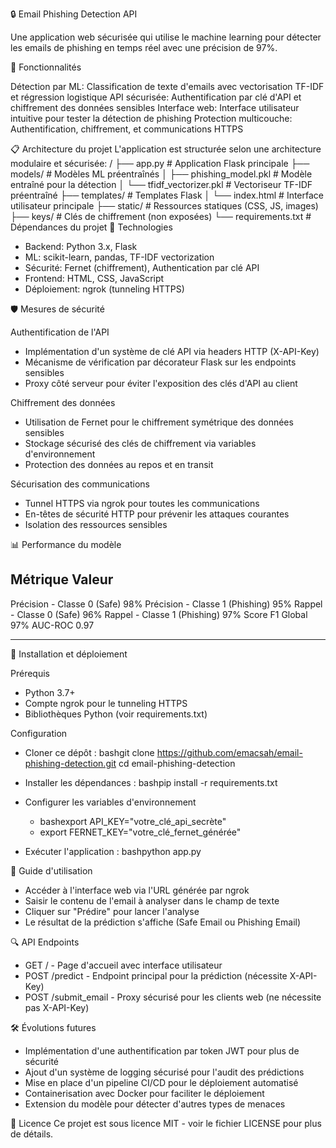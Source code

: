 🔒 Email Phishing Detection API

Une application web sécurisée qui utilise le machine learning pour détecter les emails de phishing en temps réel avec une précision de 97%.

🌟 Fonctionnalités

Détection par ML: Classification de texte d'emails avec vectorisation TF-IDF et régression logistique
API sécurisée: Authentification par clé d'API et chiffrement des données sensibles
Interface web: Interface utilisateur intuitive pour tester la détection de phishing
Protection multicouche: Authentification, chiffrement, et communications HTTPS

📋 Architecture du projet
L'application est structurée selon une architecture modulaire et sécurisée:
/
├── app.py                # Application Flask principale
├── models/               # Modèles ML préentraînés
│   ├── phishing_model.pkl       # Modèle entraîné pour la détection
│   └── tfidf_vectorizer.pkl     # Vectoriseur TF-IDF préentraîné
├── templates/            # Templates Flask
│   └── index.html              # Interface utilisateur principale
├── static/               # Ressources statiques (CSS, JS, images)
├── keys/                 # Clés de chiffrement (non exposées)
└── requirements.txt      # Dépendances du projet
🔧 Technologies

- Backend: Python 3.x, Flask
- ML: scikit-learn, pandas, TF-IDF vectorization
- Sécurité: Fernet (chiffrement), Authentication par clé API
- Frontend: HTML, CSS, JavaScript
- Déploiement: ngrok (tunneling HTTPS)

🛡️ Mesures de sécurité

Authentification de l'API

- Implémentation d'un système de clé API via headers HTTP (X-API-Key)
- Mécanisme de vérification par décorateur Flask sur les endpoints sensibles
- Proxy côté serveur pour éviter l'exposition des clés d'API au client

Chiffrement des données

- Utilisation de Fernet pour le chiffrement symétrique des données sensibles
- Stockage sécurisé des clés de chiffrement via variables d'environnement
- Protection des données au repos et en transit

Sécurisation des communications

- Tunnel HTTPS via ngrok pour toutes les communications
- En-têtes de sécurité HTTP pour prévenir les attaques courantes
- Isolation des ressources sensibles

📊 Performance du modèle

Métrique                                                Valeur   
---------------------------------------------------------------
Précision - Classe 0 (Safe)                              98%
Précision - Classe 1 (Phishing)                          95%
Rappel - Classe 0 (Safe)                                 96%
Rappel - Classe 1 (Phishing)                             97%
Score F1 Global                                          97%
AUC-ROC                                                 0.97

------------------------------------------------------------------------------------------------------------------------------------------------------------------
🚀 Installation et déploiement

Prérequis

- Python 3.7+
- Compte ngrok pour le tunneling HTTPS
- Bibliothèques Python (voir requirements.txt)

Configuration

- Cloner ce dépôt :
bashgit clone https://github.com/emacsah/email-phishing-detection.git
cd email-phishing-detection

- Installer les dépendances : bashpip install -r requirements.txt

- Configurer les variables d'environnement

  - bashexport API_KEY="votre_clé_api_secrète"
  - export FERNET_KEY="votre_clé_fernet_générée"

- Exécuter l'application : bashpython app.py

📝 Guide d'utilisation

- Accéder à l'interface web via l'URL générée par ngrok
- Saisir le contenu de l'email à analyser dans le champ de texte
- Cliquer sur "Prédire" pour lancer l'analyse
- Le résultat de la prédiction s'affiche (Safe Email ou Phishing Email)

🔍 API Endpoints

- GET / - Page d'accueil avec interface utilisateur
- POST /predict - Endpoint principal pour la prédiction (nécessite X-API-Key)
- POST /submit_email - Proxy sécurisé pour les clients web (ne nécessite pas X-API-Key)

🛠️ Évolutions futures

- Implémentation d'une authentification par token JWT pour plus de sécurité
- Ajout d'un système de logging sécurisé pour l'audit des prédictions
- Mise en place d'un pipeline CI/CD pour le déploiement automatisé
- Containerisation avec Docker pour faciliter le déploiement
- Extension du modèle pour détecter d'autres types de menaces

📜 Licence
Ce projet est sous licence MIT - voir le fichier LICENSE pour plus de détails.
